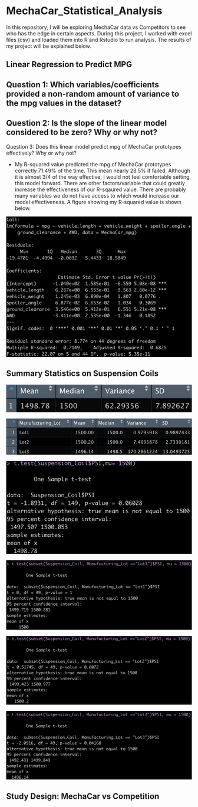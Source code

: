 # MechaCar_Statistical_Analysis

In this repository, I will be exploring MechaCar data vs Competitors to see who has the edge in certain aspects. During this project, I worked with excel files (csv) and loaded them into R and Rstudio to run analysis. The results of my project will be explained below.

## Linear Regression to Predict MPG

Question 1: Which variables/coefficients provided a non-random amount of variance to the mpg values in the dataset?
-

Question 2: Is the slope of the linear model considered to be zero? Why or why not?
-

Question 3: Does this linear model predict mpg of MechaCar prototypes effectively? Why or why not?
- My R-squared value predicted the mpg of MechaCar prototypes correctly 71.49% of the time. This mean nearly 28.5% if failed. Although it is almost 3/4 of the way effective, I would not feel comfortable setting this model forward. There are other factors/variable that could greatly increase the effectiveness of our R-sqaured value. There are probably many variables we do not have access to which would increase our model effectiveness. A figure showing my R-squared value is shown below.

![LinearRegressionOverview](Resources/LinearRegressionOverview.PNG)

## Summary Statistics on Suspension Coils

![CompleteSummary](Resources/CompleteSummary.PNG)

![LotSummary](Resources/LotSummary.PNG)


![TtestFull](Resources/TtestFull.PNG)


![TtestLot1](Resources/TtestLot1.PNG)


![TtestLot2](Resources/TtestLot2.PNG)


![TtestLot3](Resources/TtestLot3.PNG)

## Study Design: MechaCar vs Competition

